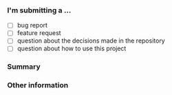 ### I'm submitting a ...
  - [ ] bug report
  - [ ] feature request
  - [ ] question about the decisions made in the repository
  - [ ] question about how to use this project

### Summary
<!-- Detailed description here -->

### Other information
<!-- Other information here, such as logs, stacktraces, system version etc. -->

